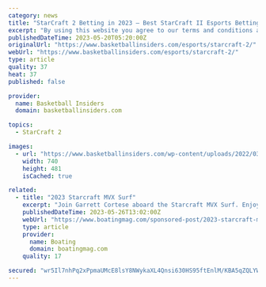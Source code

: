 ```yaml
---
category: news
title: "StarCraft 2 Betting in 2023 – Best StarCraft II Esports Betting Sites"
excerpt: "By using this website you agree to our terms and conditions and privacy policy. StarCraft 2 betting provides an exciting opportunity to cash in on your knowledge of this popular esport."
publishedDateTime: 2023-05-20T05:20:00Z
originalUrl: "https://www.basketballinsiders.com/esports/starcraft-2/"
webUrl: "https://www.basketballinsiders.com/esports/starcraft-2/"
type: article
quality: 37
heat: 37
published: false

provider:
  name: Basketball Insiders
  domain: basketballinsiders.com

topics:
  - StarCraft 2

images:
  - url: "https://www.basketballinsiders.com/wp-content/uploads/2022/03/Bovada-esports.png"
    width: 740
    height: 481
    isCached: true

related:
  - title: "2023 Starcraft MVX Surf"
    excerpt: "Join Garrett Cortese aboard the Starcraft MVX Surf. Enjoy all of the water sports action such as wakeboarding, wake surfing, foiling and tubing, along with a killer layout with plenty of room for lounging. Starcraft has combined their knowledge of ..."
    publishedDateTime: 2023-05-26T13:02:00Z
    webUrl: "https://www.boatingmag.com/sponsored-post/2023-starcraft-mvx-surf/"
    type: article
    provider:
      name: Boating
      domain: boatingmag.com
    quality: 17

secured: "wr5Il7nhPq2xPpmaUMcE8lsY8NWykaXL4Qnsi630HS95ftEnlM/KBA5qZQLYWkqzjDdDMsZYpMnOXnd5U/q1cW2PBcN8AoINcVeRyQ6DqdKJZhqVoXM8x78M51dCt8bWda1+0+DF0O9XvPlNXwoP8N9XG26D0gLlKOX062wxaIUcPGDXxcsbEBkTB20eTJyMtsBs71rCtSiGNYRXSW66fEC/x33NMZxRq8xigpUQGmRPb688t+Ds7ubRNjVndFO3OGdBdJVyI9ixJ+HG2DcAZ8rAr9Sb41Csn1aIlnzZpCP0BTWQXEkuF0gaVCxXvkok9SFjMpzkuKv3u7bDnW55KWYqp6GxDuqDS0V56m1lWR0=;8yCYUrXBAifIfPqFFNtvwA=="
---
```


